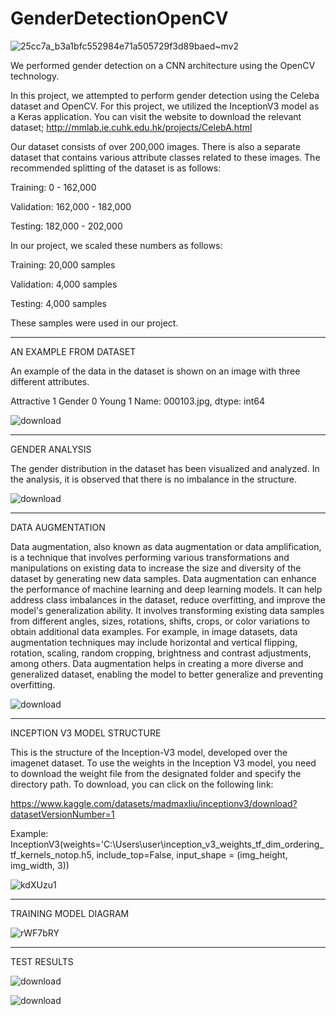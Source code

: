 # GenderDetectionOpenCV


![25cc7a_b3a1bfc552984e71a505729f3d89baed~mv2](https://github.com/ahmetdzdrr/GenderDetectionOpenCV/assets/117534684/21f2ae4a-afc4-40e1-a34a-c08776b5e06e)

We performed gender detection on a CNN architecture using the OpenCV technology.

In this project, we attempted to perform gender detection using the Celeba dataset and OpenCV. For this project, we utilized the InceptionV3 model as a Keras application.
You can visit the website to download the relevant dataset;
http://mmlab.ie.cuhk.edu.hk/projects/CelebA.html

Our dataset consists of over 200,000 images. There is also a separate dataset that contains various attribute classes related to these images. The recommended splitting of the dataset is as follows:

Training: 0 - 162,000

Validation: 162,000 - 182,000

Testing: 182,000 - 202,000

In our project, we scaled these numbers as follows:

Training: 20,000 samples

Validation: 4,000 samples

Testing: 4,000 samples

These samples were used in our project.

*****************************************************************************************************************************************

AN EXAMPLE FROM DATASET

An example of the data in the dataset is shown on an image with three different attributes.

Attractive    1
Gender        0
Young         1
Name: 000103.jpg, dtype: int64

![download](https://github.com/ahmetdzdrr/GenderDetectionOpenCV/assets/117534684/f41c2677-1562-43e4-ba52-73bc4b427c3f)

*****************************************************************************************************************************************

GENDER ANALYSIS

The gender distribution in the dataset has been visualized and analyzed. In the analysis, it is observed that there is no imbalance in the structure.

![download](https://github.com/ahmetdzdrr/GenderDetectionOpenCV/assets/117534684/b517d75a-512e-4b59-af61-527e4cb2ccda)

*****************************************************************************************************************************************

DATA AUGMENTATION

Data augmentation, also known as data augmentation or data amplification, is a technique that involves performing various transformations and manipulations on existing data to increase the size and diversity of the dataset by generating new data samples.
Data augmentation can enhance the performance of machine learning and deep learning models. It can help address class imbalances in the dataset, reduce overfitting, and improve the model's generalization ability. It involves transforming existing data samples from different angles, sizes, rotations, shifts, crops, or color variations to obtain additional data examples.
For example, in image datasets, data augmentation techniques may include horizontal and vertical flipping, rotation, scaling, random cropping, brightness and contrast adjustments, among others.
Data augmentation helps in creating a more diverse and generalized dataset, enabling the model to better generalize and preventing overfitting.

![download](https://github.com/ahmetdzdrr/GenderDetectionOpenCV/assets/117534684/b7c9b8eb-97cf-412c-931f-f20cc7d2a6b1)

*****************************************************************************************************************************************

INCEPTION V3 MODEL STRUCTURE

This is the structure of the Inception-V3 model, developed over the imagenet dataset.
To use the weights in the Inception V3 model, you need to download the weight file from the designated folder and specify the directory path. To download, you can click on the following link:

https://www.kaggle.com/datasets/madmaxliu/inceptionv3/download?datasetVersionNumber=1

Example: InceptionV3(weights='C:\Users\user\inception_v3_weights_tf_dim_ordering_tf_kernels_notop.h5, 
                      include_top=False, input_shape = (img_height, img_width, 3))
                      
![kdXUzu1](https://github.com/ahmetdzdrr/GenderDetectionOpenCV/assets/117534684/c9fa47db-3669-4133-8308-2ce73f69cb52)

*****************************************************************************************************************************************

TRAINING MODEL DIAGRAM

![rWF7bRY](https://github.com/ahmetdzdrr/GenderDetectionOpenCV/assets/117534684/48f03f67-8020-404b-a12a-b5ea56ed640d)

*****************************************************************************************************************************************

TEST RESULTS

![download](https://github.com/ahmetdzdrr/GenderDetectionOpenCV/assets/117534684/8d367030-c542-4521-8403-13490b5cdef7)

![download](https://github.com/ahmetdzdrr/GenderDetectionOpenCV/assets/117534684/5854bd82-a64c-4648-a712-8818b40941cc)






